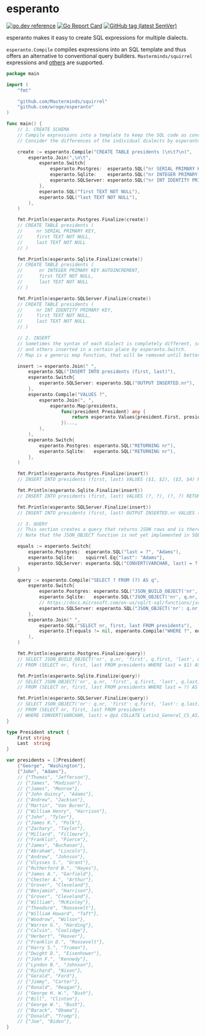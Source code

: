 # esperanto

[![go.dev reference](https://img.shields.io/badge/go.dev-reference-007d9c?logo=go&logoColor=white)](https://pkg.go.dev/github.com/wroge/esperanto)
[![Go Report Card](https://goreportcard.com/badge/github.com/wroge/esperanto)](https://goreportcard.com/report/github.com/wroge/esperanto)
[![GitHub tag (latest SemVer)](https://img.shields.io/github/tag/wroge/esperanto.svg?style=social)](https://github.com/wroge/esperanto/tags)

esperanto makes it easy to create SQL expressions for multiple dialects. 

```esperanto.Compile``` compiles expressions into an SQL template and thus offers an alternative to conventional query builders. ```Masterminds/squirrel``` expressions and [others](https://github.com/wroge/esperanto/blob/main/esperanto.go#L9) are supported.

```go
package main

import (
	"fmt"

	"github.com/Masterminds/squirrel"
	"github.com/wroge/esperanto"
)

func main() {
	// 1. CREATE SCHEMA
	// Compile expressions into a template to keep the SQL code as concise as possible.
	// Consider the differences of the individual dialects by esperanto.Switch.

	create := esperanto.Compile("CREATE TABLE presidents (\n\t?\n)",
		esperanto.Join(",\n\t",
			esperanto.Switch{
				esperanto.Postgres:  esperanto.SQL("nr SERIAL PRIMARY KEY"),
				esperanto.Sqlite:    esperanto.SQL("nr INTEGER PRIMARY KEY AUTOINCREMENT"),
				esperanto.SQLServer: esperanto.SQL("nr INT IDENTITY PRIMARY KEY"),
			},
			esperanto.SQL("first TEXT NOT NULL"),
			esperanto.SQL("last TEXT NOT NULL"),
		),
	)

	fmt.Println(esperanto.Postgres.Finalize(create))
	// CREATE TABLE presidents (
	//     nr SERIAL PRIMARY KEY,
	//     first TEXT NOT NULL,
	//     last TEXT NOT NULL
	// )

	fmt.Println(esperanto.Sqlite.Finalize(create))
	// CREATE TABLE presidents (
	// 		nr INTEGER PRIMARY KEY AUTOINCREMENT,
	// 		first TEXT NOT NULL,
	// 		last TEXT NOT NULL
	// )

	fmt.Println(esperanto.SQLServer.Finalize(create))
	// CREATE TABLE presidents (
	//     nr INT IDENTITY PRIMARY KEY,
	//     first TEXT NOT NULL,
	//     last TEXT NOT NULL
	// )

	// 2. INSERT
	// Sometimes the syntax of each dialect is completely different, so some parts have to be skipped
	// and others inserted in a certain place by esperanto.Switch.
	// Map is a generic map function, that will be removed until better alternatives are available.

	insert := esperanto.Join(" ",
		esperanto.SQL("INSERT INTO presidents (first, last)"),
		esperanto.Switch{
			esperanto.SQLServer: esperanto.SQL("OUTPUT INSERTED.nr"),
		},
		esperanto.Compile("VALUES ?",
			esperanto.Join(", ",
				esperanto.Map(presidents,
					func(president President) any {
						return esperanto.Values{president.First, president.Last}
					})...,
			),
		),
		esperanto.Switch{
			esperanto.Postgres: esperanto.SQL("RETURNING nr"),
			esperanto.Sqlite:   esperanto.SQL("RETURNING nr"),
		},
	)

	fmt.Println(esperanto.Postgres.Finalize(insert))
	// INSERT INTO presidents (first, last) VALUES ($1, $2), ($3, $4) RETURNING nr [George Washington John Adams]

	fmt.Println(esperanto.Sqlite.Finalize(insert))
	// INSERT INTO presidents (first, last) VALUES (?, ?), (?, ?) RETURNING nr [George Washington John Adams]

	fmt.Println(esperanto.SQLServer.Finalize(insert))
	// INSERT INTO presidents (first, last) OUTPUT INSERTED.nr VALUES (@p1, @p2), (@p3, @p4) [George Washington John Adams]

	// 3. QUERY
	// This section creates a query that returns JSON rows and is therefore supported by any database driver.
	// Note that the JSON_OBJECT function is not yet implemented in SQL Server 2019.

	equals := esperanto.Switch{
		esperanto.Postgres:  esperanto.SQL("last = ?", "Adams"),
		esperanto.Sqlite:    squirrel.Eq{"last": "Adams"},
		esperanto.SQLServer: esperanto.SQL("CONVERT(VARCHAR, last) = ? COLLATE Latin1_General_CS_AS", "Adams"),
	}

	query := esperanto.Compile("SELECT ? FROM (?) AS q",
		esperanto.Switch{
			esperanto.Postgres: esperanto.SQL("JSON_BUILD_OBJECT('nr', q.nr, 'first', q.first, 'last', q.last) AS result"),
			esperanto.Sqlite:   esperanto.SQL("JSON_OBJECT('nr', q.nr, 'first', q.first, 'last', q.last) AS result"),
			// https://docs.microsoft.com/en-us/sql/t-sql/functions/json-object-transact-sql
			esperanto.SQLServer: esperanto.SQL("JSON_OBJECT('nr': q.nr, 'first': q.first, 'last': q.last) AS result"),
		},
		esperanto.Join(" ",
			esperanto.SQL("SELECT nr, first, last FROM presidents"),
			esperanto.If(equals != nil, esperanto.Compile("WHERE ?", equals)),
		),
	)

	fmt.Println(esperanto.Postgres.Finalize(query))
	// SELECT JSON_BUILD_OBJECT('nr', q.nr, 'first', q.first, 'last', q.last) AS result
	// FROM (SELECT nr, first, last FROM presidents WHERE last = $1) AS q [Adams]

	fmt.Println(esperanto.Sqlite.Finalize(query))
	// SELECT JSON_OBJECT('nr', q.nr, 'first', q.first, 'last', q.last) AS result
	// FROM (SELECT nr, first, last FROM presidents WHERE last = ?) AS q [Adams]

	fmt.Println(esperanto.SQLServer.Finalize(query))
	// SELECT JSON_OBJECT('nr': q.nr, 'first': q.first, 'last': q.last) AS result
	// FROM (SELECT nr, first, last FROM presidents
	// WHERE CONVERT(VARCHAR, last) = @p1 COLLATE Latin1_General_CS_AS) AS q [Adams]
}

type President struct {
	First string
	Last  string
}

var presidents = []President{
	{"George", "Washington"},
	{"John", "Adams"},
	// {"Thomas", "Jefferson"},
	// {"James", "Madison"},
	// {"James", "Monroe"},
	// {"John Quincy", "Adams"},
	// {"Andrew", "Jackson"},
	// {"Martin", "Van Buren"},
	// {"William Henry", "Harrison"},
	// {"John", "Tyler"},
	// {"James K.", "Polk"},
	// {"Zachary", "Taylor"},
	// {"Millard", "Fillmore"},
	// {"Franklin", "Pierce"},
	// {"James", "Buchanan"},
	// {"Abraham", "Lincoln"},
	// {"Andrew", "Johnson"},
	// {"Ulysses S.", "Grant"},
	// {"Rutherford B.", "Hayes"},
	// {"James A.", "Garfield"},
	// {"Chester A.", "Arthur"},
	// {"Grover", "Cleveland"},
	// {"Benjamin", "Harrison"},
	// {"Grover", "Cleveland"},
	// {"William", "McKinley"},
	// {"Theodore", "Roosevelt"},
	// {"William Howard", "Taft"},
	// {"Woodrow", "Wilson"},
	// {"Warren G.", "Harding"},
	// {"Calvin", "Coolidge"},
	// {"Herbert", "Hoover"},
	// {"Franklin D.", "Roosevelt"},
	// {"Harry S.", "Truman"},
	// {"Dwight D.", "Eisenhower"},
	// {"John F.", "Kennedy"},
	// {"Lyndon B.", "Johnson"},
	// {"Richard", "Nixon"},
	// {"Gerald", "Ford"},
	// {"Jimmy", "Carter"},
	// {"Ronald", "Reagan"},
	// {"George H. W.", "Bush"},
	// {"Bill", "Clinton"},
	// {"George W.", "Bush"},
	// {"Barack", "Obama"},
	// {"Donald", "Trump"},
	// {"Joe", "Biden"},
}
```

